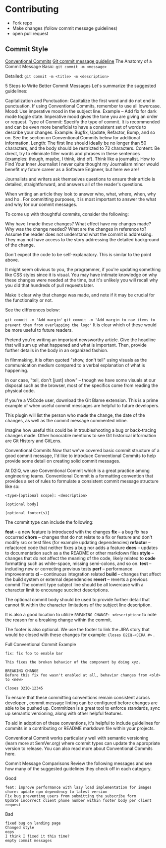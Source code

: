 # Contributing

* Fork repo
* Make changes (follow commit message guidelines)
* open pull request

## Commit Style

[Conventional Commits](https://www.conventionalcommits.org/en/v1.0.0)
[Git commit message guideline](https://www.freecodecamp.org/news/how-to-write-better-git-commit-messages/)
The Anatomy of a Commit Message
Basic:
`git commit -m <message>`

Detailed:
`git commit -m <title> -m <description>`

5 Steps to Write Better Commit Messages
Let's summarize the suggested guidelines:

Capitalization and Punctuation: Capitalize the first word and do not end in
punctuation. If using Conventional Commits, remember to use all lowercase.
Mood: Use imperative mood in the subject line. Example – Add fix for dark mode
toggle state. Imperative mood gives the tone you are giving an order or request.
Type of Commit: Specify the type of commit. It is recommended and can be even
more beneficial to have a consistent set of words to describe your changes.
Example: Bugfix, Update, Refactor, Bump, and so on. See the section on
Conventional Commits below for additional information.
Length: The first line should ideally be no longer than 50 characters, and the
body should be restricted to 72 characters.
Content: Be direct, try to eliminate filler words and phrases in these
sentences (examples: though, maybe, I think, kind of). Think like a journalist.
How to Find Your Inner Journalist
I never quite thought my Journalism minor would benefit my future career as a
Software Engineer, but here we are!

Journalists and writers ask themselves questions to ensure their article is
detailed, straightforward, and answers all of the reader's questions.

When writing an article they look to answer who, what, where, when, why and ho
. For committing purposes, it is most important to answer the what and why for
our commit messages.

To come up with thoughtful commits, consider the following:

Why have I made these changes?
What effect have my changes made?
Why was the change needed?
What are the changes in reference to?
Assume the reader does not understand what the commit is addressing. They may
not have access to the story addressing the detailed background of the change.

Don't expect the code to be self-explanatory. This is similar to the point
above.

It might seem obvious to you, the programmer, if you're updating something
like CSS styles since it is visual. You may have intimate knowledge on why
these changes were needed at the time, but it's unlikely you will recall why
you did that hundreds of pull requests later.

Make it clear why that change was made, and note if it may be crucial for the
functionality or not.

See the differences below:

`git commit -m 'Add margin'`
`git commit -m 'Add margin to nav items to prevent them from overlapping the
logo'`
It is clear which of these would be more useful to future readers.

Pretend you're writing an important newsworthy article. Give the headline that
will sum up what happened and what is important. Then, provide further details
in the body in an organized fashion.

In filmmaking, it is often quoted "show, don't tell" using visuals as the
communication medium compared to a verbal explanation of what is happening.

In our case, "tell, don't [just] show" – though we have some visuals at our
disposal such as the browser, most of the specifics come from reading the
physical code.

If you're a VSCode user, download the Git Blame extension. This is a prime
example of when useful commit messages are helpful to future developers.

This plugin will list the person who made the change, the date of the changes,
as well as the commit message commented inline.

Imagine how useful this could be in troubleshooting a bug or back-tracing
changes made. Other honorable mentions to see Git historical information are
Git History and GitLens.

Conventional Commits
Now that we've covered basic commit structure of a good commit message, I'd
like to introduce Conventional Commits to help provide some detail on creating
solid commit messages.

At D2iQ, we use Conventional Commit which is a great practice among
engineering teams. Conventional Commit is a formatting convention that
provides a set of rules to formulate a consistent commit message structure
like so:

```gitcommit
<type>[optional scope]: <description>

[optional body]

[optional footer(s)]
```

The commit type can include the following:

**feat** – a new feature is introduced with the changes
**fix** – a bug fix has occurred
**chore** – changes that do not relate to a fix or feature and don't modify src or
test files (for example updating dependencies)
**refactor** – refactored code that neither fixes a bug nor adds a feature
**docs** – updates to documentation such as a the README or other markdown files
**style** – changes that do not affect the meaning of the code, likely related to
**code** formatting such as white-space, missing semi-colons, and so on.
**test** – including new or correcting previous tests
**perf** – performance improvements
**ci** – continuous integration related
**build** – changes that affect the build system or external dependencies
**revert** – reverts a previous commit
The commit type subject line should be all lowercase with a character limit to
encourage succinct descriptions.

The optional commit body should be used to provide further detail that cannot
fit within the character limitations of the subject line description.

It is also a good location to utilize `BREAKING CHANGE: <description>` to note
the reason for a breaking change within the commit.

The footer is also optional. We use the footer to link the JIRA story that
would be closed with these changes for example: `Closes D2IQ-<JIRA #>` .

Full Conventional Commit Example

```gitcommit
fix: fix foo to enable bar

This fixes the broken behavior of the component by doing xyz. 

BREAKING CHANGE
Before this fix foo wasn't enabled at all, behavior changes from <old> to <new>

Closes D2IQ-12345
```

To ensure that these committing conventions remain consistent across developer
, commit message linting can be configured before changes are able to be
pushed up. Commitizen is a great tool to enforce standards, sync up semantic
versioning, along with other helpful features.

To aid in adoption of these conventions, it's helpful to include guidelines
for commits in a contributing or README markdown file within your projects.

Conventional Commit works particularly well with semantic versioning (learn
more at SemVer.org) where commit types can update the appropriate version to
release. You can also read more about Conventional Commits here.

Commit Message Comparisons
Review the following messages and see how many of the suggested guidelines
they check off in each category.

Good

```gitcommit
feat: improve performance with lazy load implementation for images
chore: update npm dependency to latest version
Fix bug preventing users from submitting the subscribe form
Update incorrect client phone number within footer body per client request
```

Bad

```gitcommit
fixed bug on landing page
Changed style
oops
I think I fixed it this time?
empty commit messages
```
